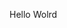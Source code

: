 Hello Wolrd


















































































































































































































































































































































































































































































































































































































































































































































































































































































































































































































































































































































































































































































































































































































































































































































































































































































































































































































































































